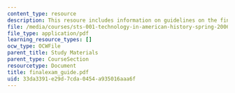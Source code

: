 ```yaml
---
content_type: resource
description: This resoure includes information on guidelines on the final exam.
file: /media/courses/sts-001-technology-in-american-history-spring-2006/33da3391e29d7cda0454a935016aaa6f_finalexam_guide.pdf
file_type: application/pdf
learning_resource_types: []
ocw_type: OCWFile
parent_title: Study Materials
parent_type: CourseSection
resourcetype: Document
title: finalexam_guide.pdf
uid: 33da3391-e29d-7cda-0454-a935016aaa6f
---
```

